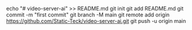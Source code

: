 echo "# video-server-ai" >> README.md
git init
git add README.md
git commit -m "first commit"
git branch -M main
git remote add origin https://github.com/Static-Teck/video-server-ai.git
git push -u origin main
